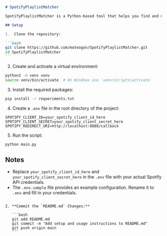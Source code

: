 ````markdown
# SpotifyPlaylistMatcher

SpotifyPlaylistMatcher is a Python-based tool that helps you find and match Spotify playlists based on your liked songs.

## Setup

1.  Clone the repository:

```bash
git clone https://github.com/mateogon/SpotifyPlaylistMatcher.git
cd SpotifyPlaylistMatcher
```
````

2.  Create and activate a virtual environment:

```bash
python3 -m venv venv
source venv/bin/activate  # On Windows use `venv\Scripts\activate`
```

3.  Install the required packages:

```bash
pip install -r requeriments.txt
```

4.  Create a `.env` file in the root directory of the project:

```env
SPOTIPY_CLIENT_ID=your_spotify_client_id_here
SPOTIPY_CLIENT_SECRET=your_spotify_client_secret_here
SPOTIPY_REDIRECT_URI=http://localhost:8888/callback
```

5.  Run the script:

```bash
python main.py
```

## Notes

- Replace `your_spotify_client_id_here` and `your_spotify_client_secret_here` in the `.env` file with your actual Spotify API credentials.
- The `.env.sample` file provides an example configuration. Rename it to `.env` and fill in your credentials.

````

2. **Commit the `README.md` Changes:**

   ```bash
   git add README.md
   git commit -m "Add setup and usage instructions to README.md"
   git push origin main
   ```
````
